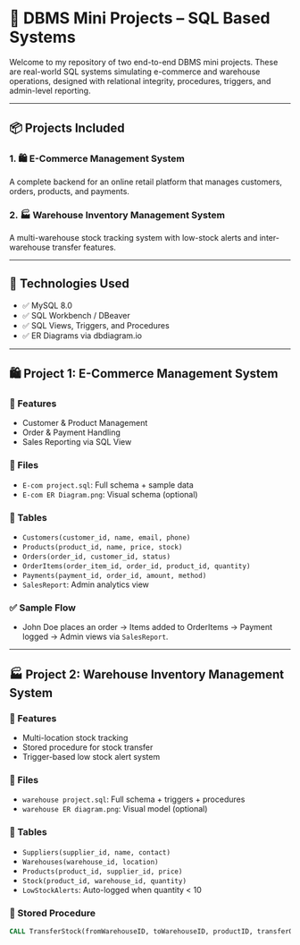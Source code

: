 
# 💾 DBMS Mini Projects – SQL Based Systems

Welcome to my repository of two end-to-end DBMS mini projects. These are real-world SQL systems simulating e-commerce and warehouse operations, designed with relational integrity, procedures, triggers, and admin-level reporting.

---

## 📦 Projects Included

### 1. 🛍️ E-Commerce Management System  
A complete backend for an online retail platform that manages customers, orders, products, and payments.

### 2. 🏭 Warehouse Inventory Management System  
A multi-warehouse stock tracking system with low-stock alerts and inter-warehouse transfer features.

---

## 🔧 Technologies Used

- ✅ MySQL 8.0
- ✅ SQL Workbench / DBeaver
- ✅ SQL Views, Triggers, and Procedures
- ✅ ER Diagrams via dbdiagram.io

---

## 🛍️ Project 1: E-Commerce Management System

### 📌 Features

- Customer & Product Management
- Order & Payment Handling
- Sales Reporting via SQL View

### 📁 Files
- `E-com project.sql`: Full schema + sample data
- `E-com ER Diagram.png`: Visual schema (optional)

### 🧱 Tables

- `Customers(customer_id, name, email, phone)`
- `Products(product_id, name, price, stock)`
- `Orders(order_id, customer_id, status)`
- `OrderItems(order_item_id, order_id, product_id, quantity)`
- `Payments(payment_id, order_id, amount, method)`
- `SalesReport`: Admin analytics view

### ✅ Sample Flow

- John Doe places an order → Items added to OrderItems → Payment logged → Admin views via `SalesReport`.

---

## 🏭 Project 2: Warehouse Inventory Management System

### 📌 Features

- Multi-location stock tracking
- Stored procedure for stock transfer
- Trigger-based low stock alert system

### 📁 Files
- `warehouse project.sql`: Full schema + triggers + procedures
- `warehouse ER diagram.png`: Visual model (optional)

### 🧱 Tables

- `Suppliers(supplier_id, name, contact)`
- `Warehouses(warehouse_id, location)`
- `Products(product_id, supplier_id, price)`
- `Stock(product_id, warehouse_id, quantity)`
- `LowStockAlerts`: Auto-logged when quantity < 10

### 🔁 Stored Procedure

```sql
CALL TransferStock(fromWarehouseID, toWarehouseID, productID, transferQty);
